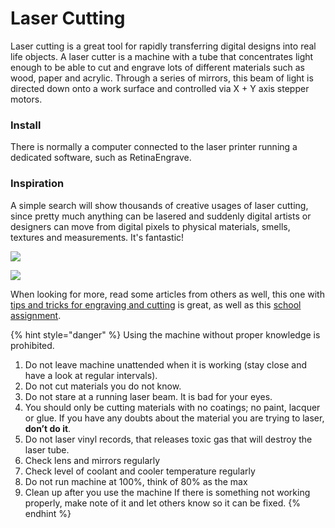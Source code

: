 # Laser Cutting

Laser cutting is a great tool for rapidly transferring digital designs into real life objects. A laser cutter is a machine with a tube that concentrates light enough to be able to cut and engrave lots of different materials such as wood, paper and acrylic. Through a series of mirrors, this beam of light is directed down onto a work surface and controlled via X + Y axis stepper motors.

### Install

There is normally a computer connected to the laser printer running a dedicated software, such as RetinaEngrave.

### Inspiration

A simple search will show thousands of creative usages of laser cutting, since pretty much anything can be lasered and suddenly digital artists or designers can move from digital pixels to physical materials, smells, textures and measurements. It's fantastic!

![](https://cdn2.sculpteo.com/blog/wp-content/uploads/2018/06/6.jpg)

![](https://userscontent2.emaze.com/images/d64e16a8-5f38-48bc-b282-819a2c9aed84/ba8e569d329941eeecf8e36afd7b6c7b.jpg)

When looking for more, read some articles from others as well, this one with [tips and tricks for engraving and cutting](https://www.instructables.com/id/10-Tips-and-Tricks-for-Laser-Engraving-and-Cutting/) is great, as well as this [school assignment](https://medium.com/@yyyyyyyuan/assignment-1-the-laser-cutter-wip-dc643d9be63a).

{% hint style="danger" %}
Using the machine without proper knowledge is prohibited.

1. Do not leave machine unattended when it is working \(stay close and have a look at regular intervals\).
2. Do not cut materials you do not know.
3. Do not stare at a running laser beam. It is bad for your eyes.
4. You should only be cutting materials with no coatings; no paint, lacquer or glue. If you have any doubts about the material you are trying to laser, **don’t do it**.
5. Do not laser vinyl records, that releases toxic gas that will destroy the laser tube.
6. Check lens and mirrors regularly
7. Check level of coolant and cooler temperature regularly
8. Do not run machine at 100%, think of 80% as the max
9. Clean up after you use the machine If there is something not working properly, make note of it and let others know so it can be fixed.
{% endhint %}

